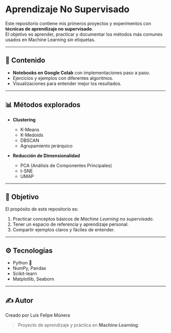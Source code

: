 # Aprendizaje No Supervisado

Este repositorio contiene mis primeros proyectos y experimentos con **técnicas de aprendizaje no supervisado**.  
El objetivo es aprender, practicar y documentar los métodos más comunes usados en Machine Learning sin etiquetas.

---

## 📌 Contenido
- **Notebooks en Google Colab** con implementaciones paso a paso.  
- Ejercicios y ejemplos con diferentes algoritmos.  
- Visualizaciones para entender mejor los resultados.  

---

## 📊 Métodos explorados
- **Clustering**
  - K-Means
  - K-Medoids
  - DBSCAN
  - Agrupamiento jerárquico  

- **Reducción de Dimensionalidad**
  - PCA (Análisis de Componentes Principales)
  - t-SNE
  - UMAP  

---

## 🚀 Objetivo
El propósito de este repositorio es:
1. Practicar conceptos básicos de *Machine Learning no supervisado*.  
2. Tener un espacio de referencia y aprendizaje personal.  
3. Compartir ejemplos claros y fáciles de entender.  

---

## ⚙️ Tecnologías
- Python 🐍  
- NumPy, Pandas  
- Scikit-learn  
- Matplotlib, Seaborn  

---

## ✍️ Autor
Creado por Luis Felipe Múnera  
> Proyecto de aprendizaje y práctica en **Machine Learning**.
